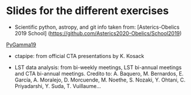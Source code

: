 # Slides for the different exercises

* Scientific python, astropy, and git info taken from: 
[Asterics-Obelics 2019 School] (https://github.com/Asterics2020-Obelics/School2019)

[PyGamma19](https://indico.cern.ch/event/783425/)


* ctapipe: from official CTA presentations by K. Kosack

* LST data analysis: from bi-weekly meetings, LST bi-annual meetings and CTA bi-annual meetings. Credito to: A. Baquero, M. Bernardos, E. García, A. Moralejo, D. Morcuende, M. Noethe, S. Nozaki, Y. Ohtani, C. Priyadarshi, Y. Suda, T. Vuillaume...
